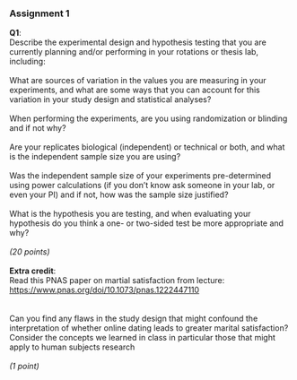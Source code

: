 ### Assignment 1

**Q1**: <br>
Describe the experimental design and hypothesis testing that you are currently planning and/or performing in your rotations or thesis lab, including:
<br><br>
What are sources of variation in the values you are measuring in your experiments, and what are some ways that you can account for this variation in your study design and statistical analyses?
<br><br>
When performing the experiments, are you using randomization or blinding and if not why?
<br><br>
Are your replicates biological (independent) or technical or both, and what is the independent sample size you are using?
<br><br>
Was the independent sample size of your experiments pre-determined using power calculations (if you don’t know ask someone in your lab, or even your PI) and if not, how was the sample size justified?
<br><br>
What is the hypothesis you are testing, and when evaluating your hypothesis do you think a one- or two-sided test be more appropriate and why?
<br><br>
*(20 points)*
<br>
<br>
**Extra credit**:<br>
Read this PNAS paper on martial satisfaction from lecture:  https://www.pnas.org/doi/10.1073/pnas.1222447110  
<br><br>
Can you find any flaws in the study design that might confound the interpretation of whether online dating leads to greater marital satisfaction?  Consider the concepts we learned in class in particular those that might apply to human subjects research
<br><br>
*(1 point)*  
